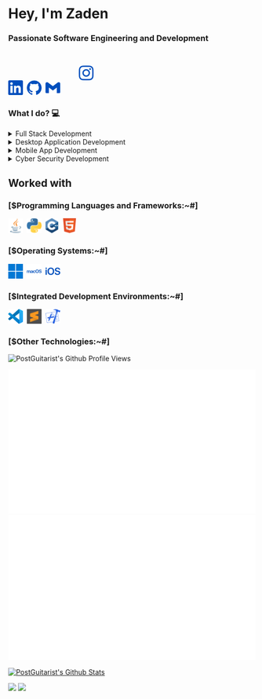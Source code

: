 <h1>Hey, I'm Zaden<!--<img src="https://raw.githubusercontent.com/ABSphreak/ABSphreak/master/gifs/Hi.gif" width="60">--></h1>
<h3>Passionate Software Engineering and Development</h3>
  
<!--<img align="right" src="https://github.com/postguitarist/postguitarist/blob/master/logos/code.gif" width="350">-->

<a href="https://www.linkedin.com/in/zaden-connell/"><img src="https://github.com/postguitarist/postguitarist/blob/master/logos/linkedin.svg" width="30" /></a>&nbsp;
<a href="https://github.com/postguitarist"><img src="https://github.com/postguitarist/postguitarist/blob/master/logos/github.svg" width="30" /></a>&nbsp;
<a href="mailto:zaden.connell@gmail.com"><img src="https://github.com/postguitarist/postguitarist/blob/master/logos/gmail.svg" width="30" /></a>&nbsp;
<a href="https://www.instagram.com/zaden_connell"><img style="padding:30px" src="https://github.com/postguitarist/postguitarist/blob/master/logos/instagram.svg" width="30" /></a>

<h3>What I do? 💻</h3>
<details><summary>Full Stack Development</summary>
  <ul>
    <li><a href="https://github.com/PostGuitarist/portfolio">Portfolio</a></li>
    <li><a href="https://github.com/postguitarist/postguitarist">Placeholder</a></li>
  </ul>
 </details>
  <details>
  <summary>Desktop Application Development</summary>
  <ul>
    <li><a href="https://github.com/postguitarist">Placeholder</a></li>
    <li><a href="https://github.com/postguitarist">Placeholder</a></li>
  </ul>
  </details>
  <details><summary>Mobile App Development</summary>
  <ul>
    <li><a href="https://github.com/PostGuitarist/Tracked">Tracked - MyFitnessPal Clone</a></li>
    <li><a href="https://github.com/PostGuitarist/Weather-SwiftUI">Weatherly</a></li>
  </ul>
</details>
<details><summary>Cyber Security Development</summary>
  <ul>
    <li><a href="https://github.com/postguitarist">Placeholder</a></li>
    <li><a href="https://github.com/postguitarist">Placeholder</a></li>
  </ul>
</details>

<!-- <h2>The Questions You May Have ❔</h2>
<details>
  <summary>Who are you? 👨</summary>
  <pre>
  An Information Technology student at Liberty University. Studying Data Networking & Security, Web & Mobile Programming, and a Minor in Computer Science<br>
  </pre>
</details> -->
<h2>Worked with</h3>
<h3>[$Programming Languages and Frameworks:~#]</h3>

<img height="30" src="https://github.com/postguitarist/postguitarist/blob/master/logos/java.svg">&nbsp;
<img height="30" src="https://github.com/postguitarist/postguitarist/blob/master/logos/python.svg">&nbsp;
<img height="30" src="https://github.com/postguitarist/postguitarist/blob/master/logos/c++.svg">&nbsp;
<img height="30" src="https://github.com/postguitarist/postguitarist/blob/master/logos/html5.svg">&nbsp;
<!--<img height="30" src="https://github.com/postguitarist/postguitarist/blob/master/logos/css3.svg">&nbsp;-->
<h3>[$Operating Systems:~#]</h3>

<img height="30" src="https://github.com/postguitarist/postguitarist/blob/master/logos/windows.svg">&nbsp;
<img height="30" src="https://github.com/postguitarist/postguitarist/blob/master/logos/macos.svg">&nbsp;
<img height="30" src="https://github.com/postguitarist/postguitarist/blob/master/logos/ios.svg">&nbsp;
<!-- <img height="30" src="https://github.com/postguitarist/postguitarist/blob/master/logos/ubuntu.svg">&nbsp; -->
<!-- <img height="30" src="https://github.com/postguitarist/postguitarist/blob/master/logos/android.svg">&nbsp; -->
<h3>[$Integrated Development Environments:~#]</h3>

<img height="30" src="https://github.com/postguitarist/postguitarist/blob/master/logos/vscode.svg">&nbsp;
<img height="30" src="https://github.com/postguitarist/postguitarist/blob/master/logos/sublime.svg">&nbsp;
<img height="30" src="https://github.com/postguitarist/postguitarist/blob/master/logos/xcode.svg">&nbsp;
<!-- <img height="30" src="https://github.com/postguitarist/postguitarist/blob/master/logos/androidstudio.svg">&nbsp; -->
<h3>[$Other Technologies:~#]</h3>

<!-- <img height="30" src="https://github.com/postguitarist/postguitarist/blob/master/logos/aws.svg">&nbsp;
<img height="30" src="https://github.com/postguitarist/postguitarist/blob/master/logos/googlecloud.svg">&nbsp;
<img height="30" src="https://github.com/postguitarist/postguitarist/blob/master/logos/azure.svg">&nbsp;
<img height="30" src="https://github.com/postguitarist/postguitarist/blob/master/logos/git.svg">&nbsp; -->

<!-- <h2>What if you like my work? 🚀</h2>
<ul>
  <li>Subscribe to my <a href="https://www.youtube.com/">Youtube Channel</a></li>
  <li>Star ⭐  the Projects you wish</li>
</ul> -->

![PostGuitarist's Github Profile Views](https://komarev.com/ghpvc/?username=postguitarist&color=blue)  


<a href="https://github.com/postguitarist/postguitarist">

![](https://github.com/postguitarist/postguitarist/blob/master/generated/overview.svg)
![](https://github.com/postguitarist/postguitarist/blob/master/generated/languages.svg)

</a>

[![PostGuitarist's Github Stats](https://github-readme-stats.vercel.app/api?username=postguitarist&show_icons=true)](https://github-readme-stats.vercel.app/api?username=postguitarist&show_icons=true)
<br/>

![](https://github-readme-streak-stats.herokuapp.com/?user=postguitarist&hide_border=true)
![](https://activity-graph.herokuapp.com/graph?username=postguitarist&theme=redical)
